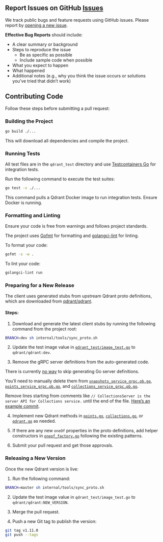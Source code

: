 ## Report Issues on GitHub [Issues](https://github.com/qdrant/go-client/issues)

We track public bugs and feature requests using GitHub issues. Please report by [opening a new issue](https://github.com/qdrant/go-client/issues/new).

**Effective Bug Reports** should include:

- A clear summary or background
- Steps to reproduce the issue
  - Be as specific as possible
  - Include sample code when possible
- What you expect to happen
- What happened
- Additional notes (e.g., why you think the issue occurs or solutions you’ve tried that didn’t work)

## Contributing Code

Follow these steps before submitting a pull request:

### Building the Project

```bash
go build ./...
```

This will download all dependencies and compile the project.

### Running Tests

All test files are in the `qdrant_test` directory and use [Testcontainers Go](https://golang.testcontainers.org/) for integration tests.

Run the following command to execute the test suites:

```bash
go test -v ./...
```

This command pulls a Qdrant Docker image to run integration tests. Ensure Docker is running.

### Formatting and Linting

Ensure your code is free from warnings and follows project standards.

The project uses [Gofmt](https://go.dev/blog/gofmt) for formatting and [golangci-lint](https://github.com/golangci/golangci-lint) for linting.

To format your code:

```bash
gofmt -s -w .
```

To lint your code:

```bash
golangci-lint run
```

### Preparing for a New Release

The client uses generated stubs from upstream Qdrant proto definitions, which are downloaded from [qdrant/qdrant](https://github.com/qdrant/qdrant/tree/master/lib/api/src/grpc/proto).

#### Steps:

1. Download and generate the latest client stubs by running the following command from the project root:

```bash
BRANCH=dev sh internal/tools/sync_proto.sh
```

2. Update the test image value in [`qdrant_test/image_test.go`](https://github.com/qdrant/go-client/blob/master/qdrant_test/image_test.go) to `qdrant/qdrant:dev`.

3. Remove the gRPC server definitions from the auto-generated code. 

There is currently [no way](https://github.com/golang/protobuf/issues/373) to skip generating Go server definitions.

You’ll need to manually delete them from [`snapshots_service_grpc.pb.go`](https://github.com/qdrant/go-client/blob/master/qdrant/snapshots_service_grpc.pb.go), [`points_service_grpc.pb.go`](https://github.com/qdrant/go-client/blob/master/qdrant/points_service.pb.go), and [`collections_service_grpc.pb.go`](https://github.com/qdrant/go-client/blob/master/qdrant/collections_service_grpc.pb.go).

Remove lines starting from comments like `// CollectionsServer is the server API for Collections service.` until the end of the file. [Here’s an example commit](https://github.com/qdrant/go-client/commit/6d04e31bb2acccf54f964a634df8930533642892).

4. Implement new Qdrant methods in [`points.go`](https://github.com/qdrant/go-client/blob/master/qdrant/points.go), [`collections.go`](https://github.com/qdrant/go-client/blob/master/qdrant/collections.go), or [`qdrant.go`](https://github.com/qdrant/go-client/blob/master/qdrant/qdrant.go) as needed.

5. If there are any new `oneOf` properties in the proto definitions, add helper constructors in [`oneof_factory.go`](https://github.com/qdrant/go-client/blob/master/qdrant/oneof_factory.go) following the existing patterns.

6. Submit your pull request and get those approvals.

### Releasing a New Version

Once the new Qdrant version is live:

1. Run the following command:

```bash
BRANCH=master sh internal/tools/sync_proto.sh
```

2. Update the test image value in `qdrant_test/image_test.go` to `qdrant/qdrant:NEW_VERSION`.

3. Merge the pull request.

4. Push a new Git tag to publish the version:

```bash
git tag v1.11.0
git push --tags
```

